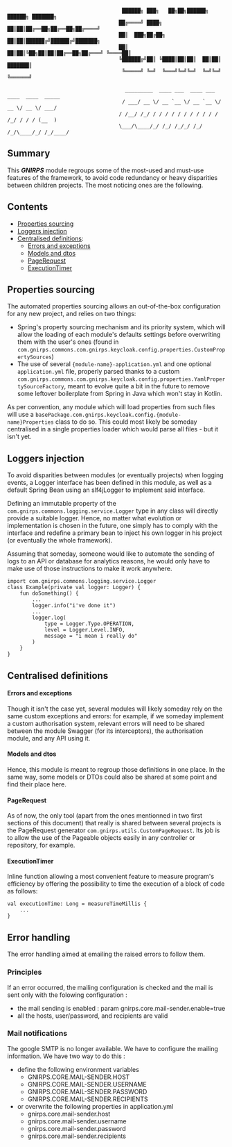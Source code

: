                                          ██████╗ ███╗   ██╗██╗██████╗ ██████╗ ███████╗
                                        ██╔════╝ ████╗  ██║██║██╔══██╗██╔══██╗██╔════╝
                                        ██║  ███╗██╔██╗ ██║██║██████╔╝██████╔╝███████╗
                                        ██║   ██║██║╚██╗██║██║██╔══██╗██╔═══╝ ╚════██║
                                        ╚██████╔╝██║ ╚████║██║██║  ██║██║     ███████║
                                         ╚═════╝ ╚═╝  ╚═══╝╚═╝╚═╝  ╚═╝╚═╝     ╚══════╝
                                                  
                                          _________  ____ ___  ____ ___  ____  ____  _____
                                         / ___/ __ \/ __ `__ \/ __ `__ \/ __ \/ __ \/ ___/
                                        / /__/ /_/ / / / / / / / / / / / /_/ / / / (__  ) 
                                        \___/\____/_/ /_/ /_/_/ /_/ /_/\____/_/ /_/____/  
               
## Summary

This ***GNIRPS*** module regroups some of the most-used and must-use features of the framework, to avoid code 
redundancy or heavy disparities between children projects. The most noticing ones are the following.

## Contents

- [Properties sourcing](https://github.com/REDLab-Team/gnirps/tree/master/src/commons#properties-sourcing)
- [Loggers injection](https://github.com/REDLab-Team/gnirps/tree/master/src/commons#loggers-injection)
- [Centralised definitions](https://github.com/REDLab-Team/gnirps/tree/master/src/commons#centralised-definitions):
    - [Errors and exceptions](https://github.com/REDLab-Team/gnirps/tree/master/src/commons#errors-and-exceptions)
    - [Models and dtos](https://github.com/REDLab-Team/gnirps/tree/master/src/commons#models-and-dtos)
    - [PageRequest](https://github.com/REDLab-Team/gnirps/tree/master/src/commons#pagerequest)
    - [ExecutionTimer](https://github.com/REDLab-Team/gnirps/tree/master/src/commons#executiontimer)
    
## Properties sourcing

The automated properties sourcing allows an out-of-the-box configuration for any new project, and relies on two things:
- Spring's property sourcing mechanism and its priority system, which will allow the loading of each module's defaults 
settings before overwriting them with the user's ones (found in 
`com.gnirps.commons.com.gnirps.keycloak.config.properties.CustomPropertySources`)
- The use of several `{module-name}-application.yml` and one optional `application.yml` file, properly parsed thanks to 
a custom `com.gnirps.commons.com.gnirps.keycloak.config.properties.YamlPropertySourceFactory`, meant to evolve quite a bit in the 
future to remove some leftover boilerplate from Spring in Java which won't stay in Kotlin.

As per convention, any module which will load properties from such files will use a 
`basePackage.com.gnirps.keycloak.config.{module-name}Properties` class to do so. This could most likely be someday centralised in a single 
properties loader which would parse all files - but it isn't yet.

## Loggers injection

To avoid disparities between modules (or eventually projects) when logging events, a Logger interface has been defined 
in this module, as well as a default Spring Bean using an slf4jLogger to implement said interface.

Defining an immutable property of the `com.gnirps.commons.logging.service.Logger` type in any class will directly provide 
a suitable logger. Hence, no matter what evolution or implementation is chosen in the future, one simply has to comply 
with the interface and redefine a primary bean to inject his own logger in his project (or eventually the whole 
framework).

Assuming that someday, someone would like to automate the sending of logs to an API or database for analytics reasons, 
he would only have to make use of those instructions to make it work anywhere.

```
import com.gnirps.commons.logging.service.Logger
class Example(private val logger: Logger) {
    fun doSomething() {
        ...
        logger.info("i've done it")
        ...
        logger.log(
            type = Logger.Type.OPERATION,
            level = Logger.Level.INFO,
            message = "i mean i really do"
        )
    } 
}
```

## Centralised definitions

#### Errors and exceptions
Though it isn't the case yet, several modules will likely someday rely on the same custom exceptions and errors: for 
example, if we someday implement a custom authorisation system, relevant errors will need to be shared between 
the module Swagger (for its interceptors), the authorisation module, and any API using it.


#### Models and dtos
Hence, this module is meant to regroup those definitions in one place. In the same way, some models or DTOs could also 
be shared at some point and find their place here.

#### PageRequest
As of now, the only tool (apart from the ones mentionned in two first sections of this document) that really is shared 
between several projects is the PageRequest generator `com.gnirps.utils.CustomPageRequest`. Its job is to allow 
the use of the Pageable objects easily in any controller or repository, for example.

#### ExecutionTimer

Inline function allowing a most convenient feature to measure program's efficiency by offering the possibility to time 
the execution of a block of code as follows:
```
val executionTime: Long = measureTimeMillis {
    ...
}
```

## Error handling
The error handling aimed at emailing the raised errors to follow them.

### Principles
If an error occurred, the mailing configuration is checked and the mail is sent only with the folowing configuration : 
* the mail sending is enabled : param gnirps.core.mail-sender.enable=true
* all the hosts, user/password, and recipients are valid

### Mail notifications
The google SMTP is no longer available.
We have to configure the mailing information. We have two way to do this :
- define the following environment variables
  - GNIRPS.CORE.MAIL-SENDER.HOST
  - GNIRPS.CORE.MAIL-SENDER.USERNAME
  - GNIRPS.CORE.MAIL-SENDER.PASSWORD
  - GNIRPS.CORE.MAIL-SENDER.RECIPIENTS
- or overwrite the following properties in application.yml
  - gnirps.core.mail-sender.host
  - gnirps.core.mail-sender.username
  - gnirps.core.mail-sender.password
  - gnirps.core.mail-sender.recipients

